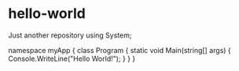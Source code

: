 # hello-world
Just another repository
using System;

namespace myApp
{
    class Program
    {
        static void Main(string[] args)
        {
            Console.WriteLine("Hello World!");
        }
    }
}
